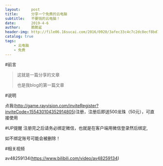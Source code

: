 ```yaml
---
layout:     post
title:      分享一个免费的云电脑
subtitle:   不要钱的云电脑！
date:       2019-4-6
author:     脆脆鲨
header-img: http://file06.16sucai.com/2016/0920/3afec33c4c7c2dc8ecf8bd7012d47dc6.jpg
catalog: true
tags:
    - 云电脑
    - 免费
---
```

#前言
>这就是一篇分享的文章
>
>也是我blog的第一篇文章


#说明

点我(http://game.rayvision.com/inviteRegister?inviteCode=155430104352914805)注册，注册后即送500龙珠（50元），可直接使用


#UP提醒
注册完之后请务必绑定微信，也就是在客户端用微信登录然后绑定,

如不绑定账号可能会被删除！

#相关视频

av48259134(https://www.bilibili.com/video/av48259134)
